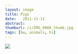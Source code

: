 ```yaml
---
layout: image
title: Pigs
date:   2011-11-12
abstract: 
thumburl: /i/IMG_0088_thumb.jpg
tags: [bw, animals, hi]
---
```

![]({{site.url}}/i/IMG_0088.jpg)

